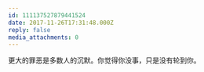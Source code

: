 ```yaml
---
id: 111137527879441524
date: 2017-11-26T17:31:48.000Z
reply: false
media_attachments: 0
---
```


更大的罪恶是多数人的沉默。你觉得你没事，只是没有轮到你。

